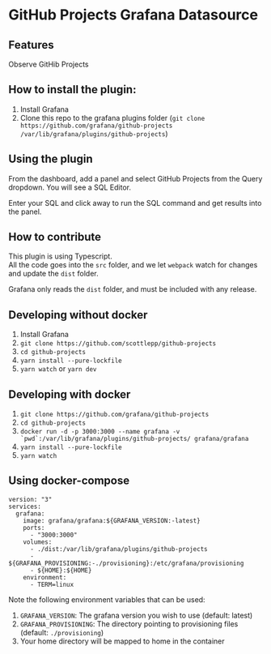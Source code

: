 # GitHub Projects Grafana Datasource

## Features

Observe GitHib Projects

## How to install the plugin:

1. Install Grafana
2. Clone this repo to the grafana plugins folder (`git clone https://github.com/grafana/github-projects /var/lib/grafana/plugins/github-projects`)

## Using the plugin

From the dashboard, add a panel and select GitHub Projects from the Query dropdown.  You will see a SQL Editor.

Enter your SQL and click away to run the SQL command and get results into the panel.

## How to contribute

This plugin is using Typescript.  
All the code goes into the `src` folder, and we let `webpack` watch for changes and update the `dist` folder.

Grafana only reads the `dist` folder, and must be included with any release.

## Developing without docker

1. Install Grafana
2. `git clone https://github.com/scottlepp/github-projects`
3. `cd github-projects`
4. `yarn install --pure-lockfile`
5. `yarn watch` or `yarn dev`

## Developing with docker

1. `git clone https://github.com/grafana/github-projects`
2. `cd github-projects`
3. `` docker run -d -p 3000:3000 --name grafana -v `pwd`:/var/lib/grafana/plugins/github-projects/ grafana/grafana ``
4. `yarn install --pure-lockfile`
5. `yarn watch`

## Using docker-compose

```
version: "3"
services:
  grafana:
    image: grafana/grafana:${GRAFANA_VERSION:-latest}
    ports:
      - "3000:3000"
    volumes:
      - ./dist:/var/lib/grafana/plugins/github-projects
      - ${GRAFANA_PROVISIONING:-./provisioning}:/etc/grafana/provisioning
      - ${HOME}:${HOME}
    environment:
      - TERM=linux
```
Note the following environment variables that can be used:
1. `GRAFANA_VERSION`: The grafana version you wish to use (default: latest)
2. `GRAFANA_PROVISIONING`: The directory pointing to provisioning files (default: `./provisioning`)
3. Your home directory will be mapped to home in the container

